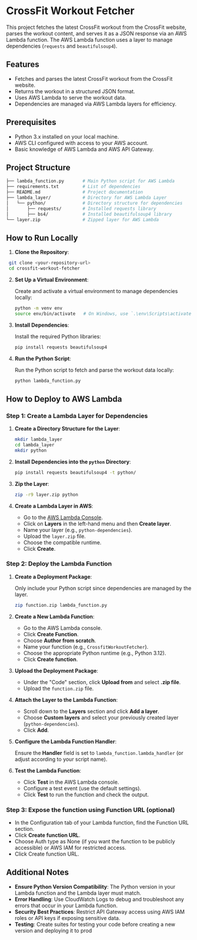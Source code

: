 # CrossFit Workout Fetcher

This project fetches the latest CrossFit workout from the CrossFit website, parses the workout content, and serves it as a JSON response via an AWS Lambda function. The AWS Lambda function uses a layer to manage dependencies (`requests` and `beautifulsoup4`).

## Features

- Fetches and parses the latest CrossFit workout from the CrossFit website.
- Returns the workout in a structured JSON format.
- Uses AWS Lambda to serve the workout data.
- Dependencies are managed via AWS Lambda layers for efficiency.

## Prerequisites

- Python 3.x installed on your local machine.
- AWS CLI configured with access to your AWS account.
- Basic knowledge of AWS Lambda and AWS API Gateway.

## Project Structure

```bash
├── lambda_function.py       # Main Python script for AWS Lambda
├── requirements.txt         # List of dependencies
├── README.md                # Project documentation
├── lambda_layer/            # Directory for AWS Lambda Layer
│   └── python/              # Directory structure for dependencies
│       ├── requests/        # Installed requests library
│       ├── bs4/             # Installed beautifulsoup4 library
└── layer.zip                # Zipped layer for AWS Lambda
```

## How to Run Locally

1. **Clone the Repository**:

```bash
 git clone <your-repository-url>
 cd crossfit-workout-fetcher
```

2. **Set Up a Virtual Environment**:

   Create and activate a virtual environment to manage dependencies locally:

   ```bash
   python -m venv env
   source env/bin/activate   # On Windows, use `.\env\Scripts\activate`
   ```

3. **Install Dependencies**:

   Install the required Python libraries:

   ```bash
   pip install requests beautifulsoup4
   ```

4. **Run the Python Script**:

   Run the Python script to fetch and parse the workout data locally:

   ```bash
   python lambda_function.py
   ```

## How to Deploy to AWS Lambda

### Step 1: Create a Lambda Layer for Dependencies

1. **Create a Directory Structure for the Layer**:

   ```bash
   mkdir lambda_layer
   cd lambda_layer
   mkdir python
   ```

2. **Install Dependencies into the `python` Directory**:

   ```bash
   pip install requests beautifulsoup4 -t python/
   ```

3. **Zip the Layer**:

   ```bash
   zip -r9 layer.zip python
   ```

4. **Create a Lambda Layer in AWS**:

   - Go to the [AWS Lambda Console](https://console.aws.amazon.com/lambda/).
   - Click on **Layers** in the left-hand menu and then **Create layer**.
   - Name your layer (e.g., `python-dependencies`).
   - Upload the `layer.zip` file.
   - Choose the compatible runtime.
   - Click **Create**.

### Step 2: Deploy the Lambda Function

1. **Create a Deployment Package**:

   Only include your Python script since dependencies are managed by the layer.

   ```bash
   zip function.zip lambda_function.py
   ```

2. **Create a New Lambda Function**:

   - Go to the AWS Lambda console.
   - Click **Create Function**.
   - Choose **Author from scratch**.
   - Name your function (e.g., `CrossfitWorkoutFetcher`).
   - Choose the appropriate Python runtime (e.g., Python 3.12).
   - Click **Create function**.

3. **Upload the Deployment Package**:

   - Under the "Code" section, click **Upload from** and select **.zip file**.
   - Upload the `function.zip` file.

4. **Attach the Layer to the Lambda Function**:

   - Scroll down to the **Layers** section and click **Add a layer**.
   - Choose **Custom layers** and select your previously created layer (`python-dependencies`).
   - Click **Add**.

5. **Configure the Lambda Function Handler**:

   Ensure the **Handler** field is set to `lambda_function.lambda_handler` (or adjust according to your script name).

6. **Test the Lambda Function**:

   - Click **Test** in the AWS Lambda console.
   - Configure a test event (use the default settings).
   - Click **Test** to run the function and check the output.

### Step 3: Expose the function using Function URL (optional)

- In the Configuration tab of your Lambda function, find the Function URL section.
- Click **Create function URL**.
- Choose Auth type as None (if you want the function to be publicly accessible) or AWS IAM for restricted access.
- Click Create function URL.

## Additional Notes

- **Ensure Python Version Compatibility**: The Python version in your Lambda function and the Lambda layer must match.
- **Error Handling**: Use CloudWatch Logs to debug and troubleshoot any errors that occur in your Lambda function.
- **Security Best Practices**: Restrict API Gateway access using AWS IAM roles or API keys if exposing sensitive data.
- **Testing**: Create suites for testing your code before creating a new version and deploying it to prod
